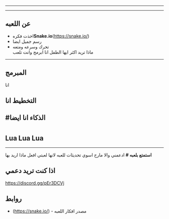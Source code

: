 
---



---

## عن اللعبه  
- اخذت فكره**Snake.io**(https://snake.io/)  
- رسم جميل ايضا 
- تحرك وسرعه ومتعه  
ماذا تريد اكثر ايها الطفل انا ابرمج وانت تلعب        
---


## المبرمج 
 انا 
## التخطيط  انا 
#الذكاء  انا ايضا 
---



#
Lua
Lua
Lua
---


---

 **استمتع  بلعبه #** 
 ادعمني والا مارح اسوي تحديثات للعبه لانها لعبتي افعل ماذا اريد  بها 
## اذا كنت تريد دعمي 

https://discord.gg/pEr3DCVj 

##










## روابط 
- (https://snake.io/) - مصدر افكار اللعبه    

